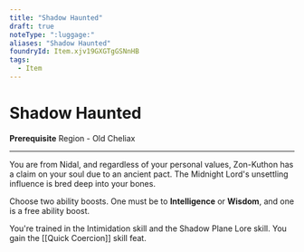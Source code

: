 ```yaml
---
title: "Shadow Haunted"
draft: true
noteType: ":luggage:"
aliases: "Shadow Haunted"
foundryId: Item.xjv19GXGTgGSNnHB
tags:
  - Item
---
```


# Shadow Haunted

**Prerequisite** Region - Old Cheliax

* * *

You are from Nidal, and regardless of your personal values, Zon-Kuthon has a claim on your soul due to an ancient pact. The Midnight Lord's unsettling influence is bred deep into your bones.

Choose two ability boosts. One must be to **Intelligence** or **Wisdom**, and one is a free ability boost.

You're trained in the Intimidation skill and the Shadow Plane Lore skill. You gain the [[Quick Coercion]] skill feat.

